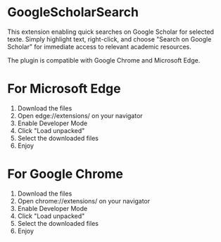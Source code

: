# GoogleScholarSearch
This extension enabling quick searches on Google Scholar for selected texte. Simply highlight text, right-click, and choose "Search on Google Scholar" for immediate access to relevant academic resources.

The plugin is compatible with Google Chrome and Microsoft Edge.

# For Microsoft Edge
1. Download the files
2. Open edge://extensions/ on your navigator
3. Enable Developer Mode
4. Click "Load unpacked"
5. Select the downloaded files
6. Enjoy

# For Google Chrome
1. Download the files
2. Open chrome://extensions/ on your navigator
3. Enable Developer Mode
4. Click "Load unpacked"
5. Select the downloaded files
6. Enjoy
